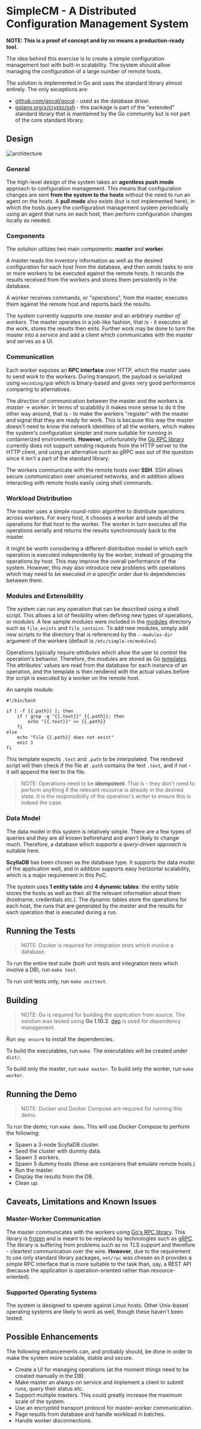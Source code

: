 # SimpleCM - A Distributed Configuration Management System

**NOTE: This is a proof of concept and by no means a production-ready tool.**

The idea behind this exercise is to create a simple configuration management tool with built-in
scalability. The system should allow managing the configuration of a large number of remote hosts.

The solution is implemented in Go and uses the standard library almost entirely. The only
exceptions are:

- [github.com/gocql/gocql][5] - used as the database driver.
- [golang.org/x/crypto/ssh][4] - this package is part of the "extended" standard library that is
maintained by the Go community but is not part of the core standard library.

## Design

![architecture](images/architecture.png)

### General

The high-level design of the system takes an **agentless push mode** approach to configuration
management. This means that configuration changes are sent **from the system to the hosts** without
the need to run an agent on the hosts. A **pull mode** also exists (but is not implemented here),
in which the hosts query the configuration management system periodically using an agent that runs
on each host, then perform configuration changes locally as needed.

### Components

The solution utilizes two main components: **master** and **worker**.

A master reads the inventory information as well as the desired configuration for each host from
the database, and then sends tasks to one or more workers to be executed against the remote hosts.
It records the results received from the workers and stores them persistently in the database.

A worker receives commands, or "operations", from the master, executes them against the remote host
and reports back the results.

The system currently supports *one master* and an *arbitrary number of workers*. The master
operates in a job-like fashion, that is - it executes all the work, stores the results then exits.
Further work may be done to turn the master into a *service* and add a client which communicates
with the master and serves as a UI.

### Communication

Each worker exposes an **RPC interface** over HTTP, which the master uses to send work to the
workers. During transport, the payload is serialized using `encoding/gob` which is binary-based and
gives very good performance comparing to alternatives.

The *direction* of communication between the master and the workers is *master -> worker*. In terms
of scalability it makes more sense to do it the other way around, that is - to make the workers
"register" with the master and signal that they are ready for work. This is because this way the
master doesn't need to know the network identities of all the workers, which makes the system's
configuration simpler and more suitable for running in containerized environments. **However**,
unfortunately the [Go RPC library][1] currently does not support sending requests from the HTTP
server to the HTTP client, and using an alternative such as gRPC was out of the question since it
isn't a part of the standard library.

The workers communicate with the remote hosts over **SSH**. SSH allows secure communication over
unsecured networks, and in addition allows interacting with remote hosts easily using shell
commands.

### Workload Distribution

The master uses a simple round-robin algorithm to distribute operations across workers. For every
host, it chooses a worker and sends *all* the operations for that host to the worker. The worker
in turn executes all the operations serially and returns the results synchronously back to the
master.

It might be worth considering a different distribution model in which each operation is executed
independently by the worker, instead of grouping the operations by host. This may improve the
overall performance of the system. However, this may also introduce new problems with operations
which may need to be executed *in a specific order* due to dependencies between them.

### Modules and Extensibility

The system can run any operation that can be described using a shell script. This allows a lot of
flexibility when defining new types of operations, or *modules*. A few sample modules were included
in the [modules][6] directory such as `file_exists` and `file_contains`. To add new modules, simply
add new scripts to the directory that is referenced by the `--modules-dir` argument of the workers
(default is `/etc/simple-cm/modules`).

Operations typically require *attributes* which allow the user to control the operation's behavior.
Therefore, the modules are stored as Go [templates][7]. The attributes' values are read from the
database for each instance of an operation, and the template is then rendered with the actual
values before the script is executed by a worker on the remote host.

An sample module:

    #!/bin/bash

    if [ -f {{.path}} ]; then
        if ! grep -q "{{.text}}" {{.path}}; then
            echo "{{.text}}" >> {{.path}}
        fi
    else
        echo "File {{.path}} does not exist"
        exit 1
    fi

This template expects `.text` and `.path` to be interpolated. The rendered script will then check
if the file at `.path` contains the text `.text`, and if not - it will append the text to the file.

>NOTE: Operations need to be **idempotent**. That is - they don't need to perform anything if the
>relevant resource is already in the desired state. It is the responsibility of the operation's
>writer to ensure this is indeed the case.

### Data Model

The data model in this system is relatively simple. There are a few types of queries and they are
all known beforehand and aren't likely to change much. Therefore, a database which supports a
*query-driven approach* is suitable here.

**ScyllaDB** has been chosen as the database type. It supports the data model of the application
well, and in addition supports easy horizontal scalability, which is a major requirement in this
PoC.

The system uses **1 entity table** and **4 dynamic tables**: the entity table stores the hosts as
well as their all the relevant information about them (hostname, credentials etc.). The dynamic
tables store the operations for each host, the runs that are generated by the master and the
results for each operation that is executed during a run.

## Running the Tests

>NOTE: Docker is required for integration tests which involve a database.

To run the entire test suite (both unit tests and integration tests which involve a DB), run `make
test`.

To run unit tests only, run `make unittest`.

## Building

>NOTE: Go is required for building the application from source. The solution was tested using
>**Go 1.10.2**.
>[dep][8] is used for dependency management.

Run `dep ensure` to install the dependencies.

To build the executables, run `make`. The executables will be created under `dist/`.

To build only the master, run `make master`. To build only the worker, run `make worker`.

## Running the Demo

>NOTE: Docker and Docker Compose are required for running this demo.

To run the demo, run `make demo`. This will use Docker Compose to perform the following:

- Spawn a 3-node ScyllaDB cluster.
- Seed the cluster with dummy data.
- Spawn 3 workers.
- Spawn 5 dummy hosts (these are containers that emulate remote hosts.)
- Run the master.
- Display the results from the DB.
- Clean up.

## Caveats, Limitations and Known Issues

### Master-Worker Communication

The master communicates with the workers using [Go's RPC library][1]. This library is [frozen][3]
and is meant to be replaced by technologies such as [gRPC][2]. The library is suffering from
problems such as no TLS support and therefore - cleartext communication over the wire. **However**,
due to the requirement to use only standard library packages, `net/rpc` was chosen as it provides a
simple RPC interface that is more suitable to the task than, say, a REST API (because the
application is operation-oriented rather than resource-oriented).

### Supported Operating Systems

The system is designed to operate against Linux hosts. Other Unix-based operating systems are
likely to work as well, though these haven't been tested.

## Possible Enhancements

The following enhancements can, and probably should, be done in order to make the system more
scalable, stable and secure.

- Create a UI for managing operations (at the moment things need to be created manually in the DB).
- Make master an always-on service and implement a client to submit runs, query their status etc.
- Support multiple masters. This could greatly increase the maximum scale of the system.
- Use an encrypted transport protocol for master-worker communication.
- Page results from database and handle workload in batches.
- Handle worker disconnections.

[1]: https://golang.org/pkg/net/rpc/
[2]: https://grpc.io/
[3]: https://github.com/golang/go/issues/16844
[4]: https://godoc.org/golang.org/x/crypto/ssh
[5]: https://github.com/gocql/gocql
[6]: modules
[7]: https://golang.org/pkg/text/template/
[8]: https://github.com/golang/dep